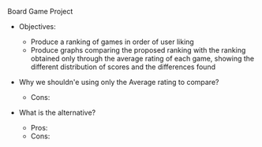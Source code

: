 Board Game Project
- Objectives: 
  - Produce a ranking of games in order of user liking
  - Produce graphs comparing the proposed ranking with the ranking obtained only through the average rating of each game, showing the different distribution of scores and the differences found

- Why we shouldn'e using only the Average rating to compare?
  - Cons:
- What is the alternative?
  - Pros:
  - Cons: